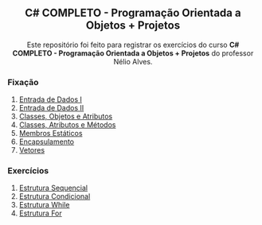 <h2 align="center">C# COMPLETO - Programação Orientada a Objetos + Projetos</h2>

<p align="center">Este repositório foi feito para registrar os exercícios do curso <strong>C# COMPLETO - Programação Orientada a Objetos + Projetos</strong> do professor Nélio Alves.</p>

### Fixação

01. [Entrada de Dados I](https://github.com/TiLourinho/csharp-exercises/tree/master/Fixation01)
02. [Entrada de Dados II](https://github.com/TiLourinho/csharp-exercises/tree/master/Fixation02)
03. [Classes, Objetos e Atributos](https://github.com/TiLourinho/csharp-exercises/tree/master/Fixation03)
04. [Classes, Atributos e Métodos](https://github.com/TiLourinho/csharp-exercises/tree/master/Fixation04)
05. [Membros Estáticos](https://github.com/TiLourinho/csharp-exercises/tree/master/Fixation05)
06. [Encapsulamento](https://github.com/TiLourinho/csharp-exercises/tree/master/Fixation06)
07. [Vetores](https://github.com/TiLourinho/csharp-exercises/tree/master/Fixation07)

### Exercícios

01. [Estrutura Sequencial](https://github.com/TiLourinho/csharp-exercises/tree/master/Exercise01)
02. [Estrutura Condicional](https://github.com/TiLourinho/csharp-exercises/tree/master/Exercise02)
03. [Estrutura While](https://github.com/TiLourinho/csharp-exercises/tree/master/Exercise03)
04. [Estrutura For](https://github.com/TiLourinho/csharp-exercises/tree/master/Exercise04)
